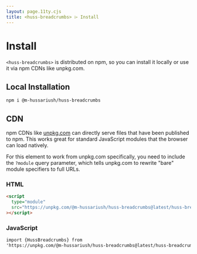 ```yaml
---
layout: page.11ty.cjs
title: <huss-breadcrumbs> ⌲ Install
---
```


# Install

`<huss-breadcrumbs>` is distributed on npm, so you can install it locally or use it via npm CDNs like unpkg.com.

## Local Installation

```bash
npm i @m-hussariush/huss-breadcrumbs
```

## CDN

npm CDNs like [unpkg.com]() can directly serve files that have been published to npm. This works great for standard JavaScript modules that the browser can load natively.

For this element to work from unpkg.com specifically, you need to include the `?module` query parameter, which tells unpkg.com to rewrite "bare" module specifiers to full URLs.

### HTML

```html
<script
  type="module"
  src="https://unpkg.com/@m-hussariush/huss-breadcrumbs@latest/huss-breadcrumbs.js?module"
></script>
```

### JavaScript

```html
import {HussBreadcrumbs} from
'https://unpkg.com/@m-hussariush/huss-breadcrumbs@latest/huss-breadcrumbs.js?module';
```

